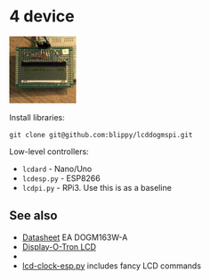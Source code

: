 # 4 device

![](../4.jpg)

Install libraries:
```
git clone git@github.com:blippy/lcddogmspi.git
```

Low-level controllers:
* `lcdard` - Nano/Uno
* `lcdesp.py` - ESP8266
* `lcdpi.py` - RPi3. Use this is as a baseline


## See also

* [Datasheet](https://www.lcd-module.com/eng/pdf/doma/dog-me.pdf) EA DOGM163W-A
* [Display-O-Tron LCD](https://shop.pimoroni.com/products/display-o-tron-lcd?gclid=EAIaIQobChMI1qe7iZmU4gIVQpnVCh2DhA0rEAQYAiABEgK1HfD_BwE&utm_campaign=google+shopping&utm_medium=cpc&utm_source=google&variant=2662374913)
* <li><a href="https://gist.github.com/blippy/ea7709597cae84c3bcde02d2bc18b1e5">lcd-clock-esp.py</a> includes fancy LCD commands</li>

